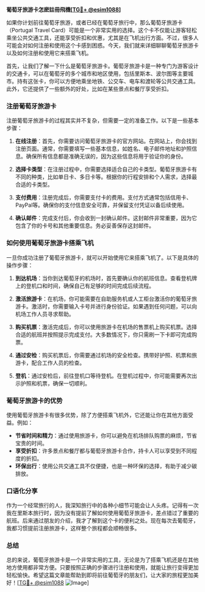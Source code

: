 **葡萄牙旅游卡怎麽註冊飛機[[TG💪+ @esim1088](https://t.me/s/esim1088)]**

如果你计划前往葡萄牙旅游，或者已经在葡萄牙旅行中，那么葡萄牙旅游卡（Portugal Travel Card）可能是一个非常实用的选择。这个卡不仅能让游客轻松乘坐公共交通工具，还能享受折扣和优惠，尤其是在飞机出行方面。不过，很多人可能会对如何注册和使用这个卡感到困惑。今天，我们就来详细聊聊葡萄牙旅游卡以及如何注册和使用它来搭乘飞机。

首先，让我们了解一下什么是葡萄牙旅游卡。葡萄牙旅游卡是一种专门为游客设计的交通卡，可以在葡萄牙的多个城市和地区使用，包括里斯本、波尔图等主要城市。持有这张卡，你可以方便地乘坐地铁、公交车、电车和渡轮等公共交通工具。此外，它还提供了一些额外的好处，比如在某些景点和餐厅享受折扣。

### 注册葡萄牙旅游卡

注册葡萄牙旅游卡的过程其实并不复杂，但需要一定的准备工作。以下是一些基本步骤：

1. **在线注册**：首先，你需要访问葡萄牙旅游卡的官方网站。在网站上，你会找到注册页面。通常，你需要填写一些基本信息，如姓名、电子邮件地址和护照信息。确保所有信息都是准确无误的，因为这些信息将用于验证你的身份。

2. **选择卡类型**：在注册过程中，你需要选择适合自己的卡类型。葡萄牙旅游卡有不同的种类，比如单日卡、多日卡等。根据你的行程安排和个人需求，选择最合适的卡类型。

3. **支付费用**：注册完成后，你需要支付卡的费用。支付方式通常包括信用卡、PayPal等。确保你的支付信息安全可靠，并保留支付凭证以备后续使用。

4. **确认邮件**：完成支付后，你会收到一封确认邮件。这封邮件非常重要，因为它包含了你的卡号和其他重要信息。务必妥善保存这封邮件。

### 如何使用葡萄牙旅游卡搭乘飞机

一旦你成功注册了葡萄牙旅游卡，就可以开始使用它来搭乘飞机了。以下是具体的操作步骤：

1. **到达机场**：当你到达葡萄牙的机场时，首先要确认你的航班信息。查看登机牌上的登机口和时间，确保自己有足够的时间完成后续流程。

2. **激活旅游卡**：在机场，你可能需要在自助服务机或人工柜台激活你的葡萄牙旅游卡。激活时，你需要输入卡号并进行身份验证。如果遇到任何问题，可以向机场工作人员寻求帮助。

3. **购买机票**：激活完成后，你可以使用旅游卡在机场的售票机上购买机票。选择合适的航班并按照提示完成支付。大多数情况下，你只需刷一下卡即可完成购票。

4. **通过安检**：购买机票后，你需要通过机场的安全检查。携带好护照、机票和旅游卡，配合工作人员的检查。

5. **登机**：通过安检后，前往登机口等待登机。在登机过程中，你可能需要再次出示护照和机票，确保一切顺利。

### 葡萄牙旅游卡的优势

使用葡萄牙旅游卡有很多优势，除了方便搭乘飞机外，它还能让你在其他方面受益。例如：

- **节省时间和精力**：通过使用旅游卡，你可以避免在机场排队购票的麻烦，节省宝贵的时间。
- **享受折扣**：许多景点和餐厅都与葡萄牙旅游卡合作，持卡人可以享受到不同程度的折扣。
- **环保出行**：使用公共交通工具不仅便捷，也是一种环保的选择，有助于减少碳排放。

### 口语化分享

作为一个经常旅行的人，我深知旅行中的各种小细节可能会让人头疼。记得有一次我在里斯本旅行时，因为没有提前了解如何使用葡萄牙旅游卡，差点错过了重要的航班。后来通过朋友的介绍，我才了解到这个卡的便利之处。现在每次去葡萄牙，我都习惯提前注册旅游卡，这样整个旅程都会顺畅很多。

### 总结

总的来说，葡萄牙旅游卡是一个非常实用的工具，无论是为了搭乘飞机还是在其他地方使用都非常方便。只要按照正确的步骤进行注册和使用，就能让旅行变得更加轻松愉快。希望这篇文章能帮助到即将前往葡萄牙的朋友们，让大家的旅程更加美好！[[TG💪+ @esim1088](https://t.me/s/esim1088) ![Image](https://i.postimg.cc/4NQfJmqS/Snipaste-2025-05-13-00-14-12.png)]